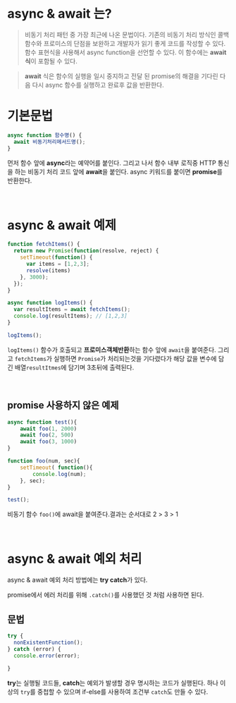 # async & await 는?
> 비동기 처리 패턴 중 가장 최근에 나온 문법이다.
기존의 비동기 처리 방식인 콜백 함수와 프로미스의 단점을 보완하고 개발자가 읽기 좋게 코드를 작성할 수 있다. 함수 표현식을 사용해서 async function을 선언할 수 있다. 이 함수에는 **await식**이 포함될 수 있다. 

> **await** 식은 함수의 실행을 일시 중지하고 전달 된 promise의 해결을 기다린 다음 다시 async 함수를 실행하고 완료후 값을 반환한다.

# 기본문법



```jsx
async function 함수명() {
  await 비동기처리메서드명();
}
```

먼저 함수 앞에 **async**라는 예약어를 붙인다. 그리고 나서 함수 내부 로직중 HTTP 통신을 하는 비동기 처리 코드 앞에 **await**을 붙인다. 
async 키워드를 붙이면 **promise**를 반환한다.

<br>


# async & await 예제

```jsx
function fetchItems() {
  return new Promise(function(resolve, reject) {
    setTimeout(function() {
      var items = [1,2,3];
      resolve(items)
    }, 3000);
  });
}

async function logItems() {
  var resultItems = await fetchItems();
  console.log(resultItems); // [1,2,3]
}

logItems();

```

``logItems()`` 함수가 호출되고 **프로미스객체반환**하는 함수 앞에 ``await``을 붙여준다. 
그리고 ``fetchItems``가 실행하면 ``Promise``가 처리되는것을 기다렸다가 해당 값을 변수에 담긴 배열``resultItmes``에 담기며 3초뒤에 출력된다.


<br>

## promise 사용하지 않은 예제
```jsx
async function test(){
    await foo(1, 2000)
    await foo(2, 500)
    await foo(3, 1000)
}

function foo(num, sec){
    setTimeout( function(){
        console.log(num);
    }, sec);
}

test();
```

비동기 함수 ``foo()``에 await을 붙여준다.결과는 순서대로 2 > 3 > 1


<br>

# async & await 예외 처리

async & await 예외 처리 방법에는 **try catch**가 있다.

promise에서 에러 처리를 위해 ``.catch()``를 사용했던 것 처럼 사용하면 된다.

## 문법

```jsx
try {
  nonExistentFunction();
} catch (error) {
  console.error(error);
 
}
```
**try**는 실행될 코드들, **catch**는 예외가 발생할 경우 명시하는 코드가 실행된다. 하나 이상의 ``try``를 중첩할 수 있으며 if-else를 사용하여 조건부 ``catch``도 만들 수 있다.
